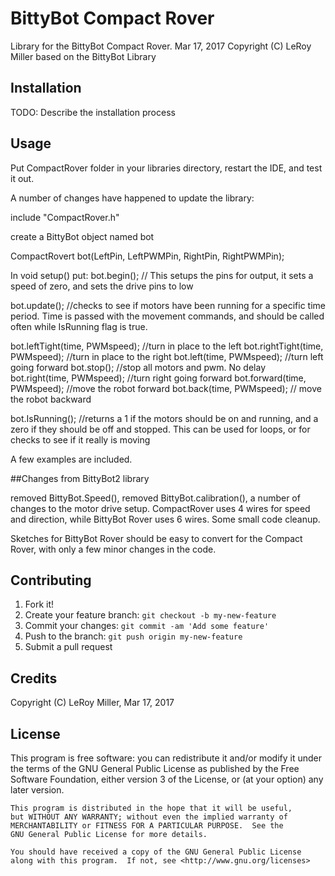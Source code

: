 # BittyBot Compact Rover

Library for the BittyBot Compact Rover.
Mar 17, 2017 Copyright (C) LeRoy Miller
based on the BittyBot Library

## Installation

TODO: Describe the installation process

## Usage

Put CompactRover folder in your libraries directory, restart the IDE, and test it out. 

A number of changes have happened to update the library: 

include "CompactRover.h"

create a BittyBot object named bot

CompactRovert bot(LeftPin, LeftPWMPin, RightPin, RightPWMPin);

In void setup() put:
bot.begin(); // This setups the pins for output, it sets a speed of zero, and sets the drive pins to low


bot.update(); //checks to see if motors have been running for a specific time period. Time is passed with the movement commands, and should be called often while IsRunning flag is true.

bot.leftTight(time, PWMspeed);  //turn in place to the left
bot.rightTight(time, PWMspeed); //turn in place to the right
bot.left(time, PWMspeed);   //turn left going forward
bot.stop(); //stop all motors and pwm. No delay 
bot.right(time, PWMspeed); //turn right going forward
bot.forward(time, PWMspeed); //move the robot forward
bot.back(time, PWMspeed); // move the robot backward

bot.IsRunning(); //returns a 1 if the motors should be on and running, and a zero if they should be off and stopped.  This can be used for loops, or for checks to see if it really is moving

A few examples are included.

##Changes from BittyBot2 library

removed BittyBot.Speed(), removed BittyBot.calibration(), a number of changes
to the motor drive setup. CompactRover uses 4 wires for speed and direction, while BittyBot Rover uses 6 wires.
Some small code cleanup.

Sketches for BittyBot Rover should be easy to convert for the Compact Rover, with only a few minor changes in the code.

## Contributing

1. Fork it!
2. Create your feature branch: `git checkout -b my-new-feature`
3. Commit your changes: `git commit -am 'Add some feature'`
4. Push to the branch: `git push origin my-new-feature`
5. Submit a pull request

## Credits

Copyright (C) LeRoy Miller, Mar 17, 2017


## License

This program is free software: you can redistribute it and/or modify
    it under the terms of the GNU General Public License as published by
    the Free Software Foundation, either version 3 of the License, or
    (at your option) any later version.

    This program is distributed in the hope that it will be useful,
    but WITHOUT ANY WARRANTY; without even the implied warranty of
    MERCHANTABILITY or FITNESS FOR A PARTICULAR PURPOSE.  See the
    GNU General Public License for more details.

    You should have received a copy of the GNU General Public License
    along with this program.  If not, see <http://www.gnu.org/licenses>
